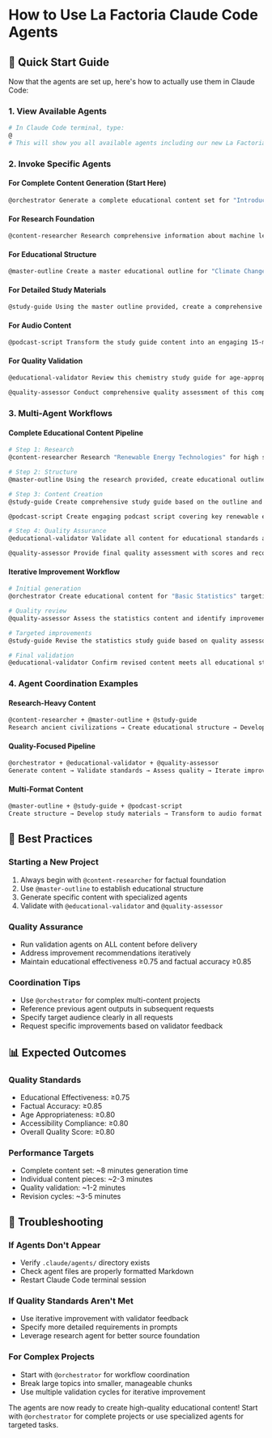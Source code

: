 # How to Use La Factoria Claude Code Agents

## 🚀 Quick Start Guide

Now that the agents are set up, here's how to actually use them in Claude Code:

### 1. **View Available Agents**
```bash
# In Claude Code terminal, type:
@
# This will show you all available agents including our new La Factoria agents
```

### 2. **Invoke Specific Agents**

#### **For Complete Content Generation (Start Here)**
```bash
@orchestrator Generate a complete educational content set for "Introduction to Python Programming" targeting high school students (ages 15-17). Include all 8 content types with focus on practical coding skills and real-world applications.
```

#### **For Research Foundation**
```bash
@content-researcher Research comprehensive information about machine learning fundamentals for undergraduate computer science students. Focus on supervised learning, neural networks, and practical applications. Ensure sources are academic and current (within 3 years).
```

#### **For Educational Structure**
```bash
@master-outline Create a master educational outline for "Climate Change Science" targeting middle school students (ages 11-14). Include clear learning objectives using Bloom's taxonomy and ensure age-appropriate complexity progression.
```

#### **For Detailed Study Materials**
```bash
@study-guide Using the master outline provided, create a comprehensive study guide for "Photosynthesis" for 9th grade biology students. Include practice exercises, self-assessment tools, and real-world applications.
```

#### **For Audio Content**
```bash
@podcast-script Transform the study guide content into an engaging 15-minute podcast script about "The Water Cycle" for 6th grade students. Include conversational elements, questions for listeners, and clear audio production notes.
```

#### **For Quality Validation**
```bash
@educational-validator Review this chemistry study guide for age-appropriateness, educational standards compliance, and accessibility. Target audience is 10th grade students. Provide detailed assessment with improvement recommendations.
```

```bash
@quality-assessor Conduct comprehensive quality assessment of this complete content set for "Algebra Basics". Provide numerical scores across all dimensions and specific improvement recommendations with priority rankings.
```

### 3. **Multi-Agent Workflows**

#### **Complete Educational Content Pipeline**
```bash
# Step 1: Research
@content-researcher Research "Renewable Energy Technologies" for high school environmental science. Focus on solar, wind, and hydroelectric power with current statistics and real-world examples.

# Step 2: Structure  
@master-outline Using the research provided, create educational outline for "Renewable Energy Technologies" targeting grades 9-12. Include hands-on project opportunities and assessment strategies.

# Step 3: Content Creation
@study-guide Create comprehensive study guide based on the outline and research for renewable energy unit.

@podcast-script Create engaging podcast script covering key renewable energy concepts from the study guide.

# Step 4: Quality Assurance
@educational-validator Validate all content for educational standards and age-appropriateness.

@quality-assessor Provide final quality assessment with scores and recommendations.
```

#### **Iterative Improvement Workflow**
```bash
# Initial generation
@orchestrator Create educational content for "Basic Statistics" targeting college freshmen.

# Quality review
@quality-assessor Assess the statistics content and identify improvement opportunities.

# Targeted improvements
@study-guide Revise the statistics study guide based on quality assessor feedback, focusing on clarity and engagement improvements.

# Final validation
@educational-validator Confirm revised content meets all educational standards.
```

### 4. **Agent Coordination Examples**

#### **Research-Heavy Content**
```bash
@content-researcher + @master-outline + @study-guide
Research ancient civilizations → Create educational structure → Develop comprehensive materials
```

#### **Quality-Focused Pipeline**
```bash
@orchestrator + @educational-validator + @quality-assessor
Generate content → Validate standards → Assess quality → Iterate improvements
```

#### **Multi-Format Content**
```bash
@master-outline + @study-guide + @podcast-script
Create structure → Develop study materials → Transform to audio format
```

## 🎯 Best Practices

### **Starting a New Project**
1. Always begin with `@content-researcher` for factual foundation
2. Use `@master-outline` to establish educational structure
3. Generate specific content with specialized agents
4. Validate with `@educational-validator` and `@quality-assessor`

### **Quality Assurance**
- Run validation agents on ALL content before delivery
- Address improvement recommendations iteratively
- Maintain educational effectiveness ≥0.75 and factual accuracy ≥0.85

### **Coordination Tips**
- Use `@orchestrator` for complex multi-content projects
- Reference previous agent outputs in subsequent requests
- Specify target audience clearly in all requests
- Request specific improvements based on validator feedback

## 📊 Expected Outcomes

### **Quality Standards**
- Educational Effectiveness: ≥0.75
- Factual Accuracy: ≥0.85  
- Age Appropriateness: ≥0.80
- Accessibility Compliance: ≥0.80
- Overall Quality Score: ≥0.80

### **Performance Targets**
- Complete content set: ~8 minutes generation time
- Individual content pieces: ~2-3 minutes
- Quality validation: ~1-2 minutes
- Revision cycles: ~3-5 minutes

## 🔧 Troubleshooting

### **If Agents Don't Appear**
- Verify `.claude/agents/` directory exists
- Check agent files are properly formatted Markdown
- Restart Claude Code terminal session

### **If Quality Standards Aren't Met**
- Use iterative improvement with validator feedback
- Specify more detailed requirements in prompts
- Leverage research agent for better source foundation

### **For Complex Projects**
- Start with `@orchestrator` for workflow coordination
- Break large topics into smaller, manageable chunks
- Use multiple validation cycles for iterative improvement

The agents are now ready to create high-quality educational content! Start with `@orchestrator` for complete projects or use specialized agents for targeted tasks.